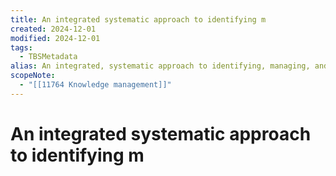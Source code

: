 ```yaml
---
title: An integrated systematic approach to identifying m
created: 2024-12-01
modified: 2024-12-01
tags:
  - TBSMetadata
alias: An integrated, systematic approach to identifying, managing, and sharing all of an enterprise's information assets, including databases, documents, policies and procedures, as well as previously unarticulated expertise and experience held by individual workers.
scopeNote:
  - "[[11764 Knowledge management]]"
---
```

# An integrated systematic approach to identifying m
